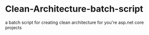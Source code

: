 # Clean-Architecture-batch-script
a batch script for creating clean architecture for you're asp.net core projects
